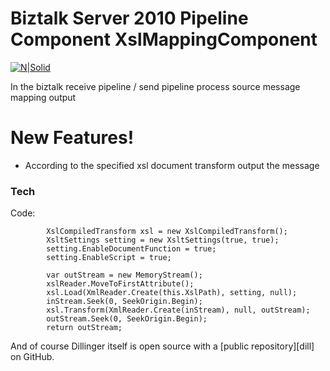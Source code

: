 # Biztalk Server 2010 Pipeline Component XslMappingComponent

[![N|Solid](https://cldup.com/dTxpPi9lDf.thumb.png)](https://github.com/neozhu)

In the biztalk receive pipeline / send pipeline  process source message mapping output

# New Features!

  - According to the specified xsl document  transform  output the message



 

### Tech

 Code:

            XslCompiledTransform xsl = new XslCompiledTransform();
            XsltSettings setting = new XsltSettings(true, true);
            setting.EnableDocumentFunction = true;
            setting.EnableScript = true;
          
            var outStream = new MemoryStream();
            xslReader.MoveToFirstAttribute();
            xsl.Load(XmlReader.Create(this.XslPath), setting, null);
            inStream.Seek(0, SeekOrigin.Begin);
            xsl.Transform(XmlReader.Create(inStream), null, outStream);
            outStream.Seek(0, SeekOrigin.Begin);
            return outStream;

And of course Dillinger itself is open source with a [public repository][dill]
 on GitHub.

 
